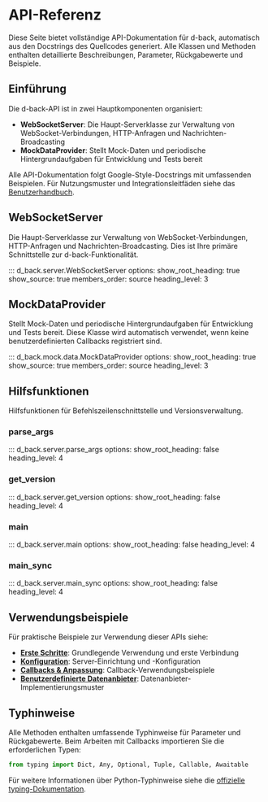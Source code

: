 # API-Referenz

Diese Seite bietet vollständige API-Dokumentation für d-back, automatisch aus den Docstrings des Quellcodes generiert. Alle Klassen und Methoden enthalten detaillierte Beschreibungen, Parameter, Rückgabewerte und Beispiele.

## Einführung

Die d-back-API ist in zwei Hauptkomponenten organisiert:

- **WebSocketServer**: Die Haupt-Serverklasse zur Verwaltung von WebSocket-Verbindungen, HTTP-Anfragen und Nachrichten-Broadcasting
- **MockDataProvider**: Stellt Mock-Daten und periodische Hintergrundaufgaben für Entwicklung und Tests bereit

Alle API-Dokumentation folgt Google-Style-Docstrings mit umfassenden Beispielen. Für Nutzungsmuster und Integrationsleitfäden siehe das [Benutzerhandbuch](user-guide/index.md).

## WebSocketServer

Die Haupt-Serverklasse zur Verwaltung von WebSocket-Verbindungen, HTTP-Anfragen und Nachrichten-Broadcasting. Dies ist Ihre primäre Schnittstelle zur d-back-Funktionalität.

::: d_back.server.WebSocketServer
    options:
      show_root_heading: true
      show_source: true
      members_order: source
      heading_level: 3

## MockDataProvider

Stellt Mock-Daten und periodische Hintergrundaufgaben für Entwicklung und Tests bereit. Diese Klasse wird automatisch verwendet, wenn keine benutzerdefinierten Callbacks registriert sind.

::: d_back.mock.data.MockDataProvider
    options:
      show_root_heading: true
      show_source: true
      members_order: source
      heading_level: 3

## Hilfsfunktionen

Hilfsfunktionen für Befehlszeilenschnittstelle und Versionsverwaltung.

### parse_args

::: d_back.server.parse_args
    options:
      show_root_heading: false
      heading_level: 4

### get_version

::: d_back.server.get_version
    options:
      show_root_heading: false
      heading_level: 4

### main

::: d_back.server.main
    options:
      show_root_heading: false
      heading_level: 4

### main_sync

::: d_back.server.main_sync
    options:
      show_root_heading: false
      heading_level: 4

## Verwendungsbeispiele

Für praktische Beispiele zur Verwendung dieser APIs siehe:

- **[Erste Schritte](getting-started.md)**: Grundlegende Verwendung und erste Verbindung
- **[Konfiguration](user-guide/configuration.md)**: Server-Einrichtung und -Konfiguration
- **[Callbacks & Anpassung](user-guide/callbacks.md)**: Callback-Verwendungsbeispiele
- **[Benutzerdefinierte Datenanbieter](user-guide/custom-data-providers.md)**: Datenanbieter-Implementierungsmuster

## Typhinweise

Alle Methoden enthalten umfassende Typhinweise für Parameter und Rückgabewerte. Beim Arbeiten mit Callbacks importieren Sie die erforderlichen Typen:

```python
from typing import Dict, Any, Optional, Tuple, Callable, Awaitable
```

Für weitere Informationen über Python-Typhinweise siehe die [offizielle typing-Dokumentation](https://docs.python.org/3/library/typing.html).

